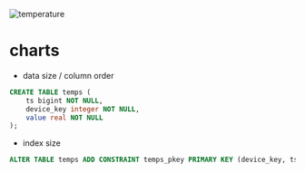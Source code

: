 ![temperature](img/temperature.gif) <!-- .element style="width: 50%" -->


# charts

* data size / column order
<!-- .element class="fragment" -->

```sql
CREATE TABLE temps (
    ts bigint NOT NULL,
    device_key integer NOT NULL,
    value real NOT NULL
);
```
<!-- .element class="fragment" -->

* index size
<!-- .element class="fragment" -->

```sql
ALTER TABLE temps ADD CONSTRAINT temps_pkey PRIMARY KEY (device_key, ts);
```
<!-- .element class="fragment" -->
